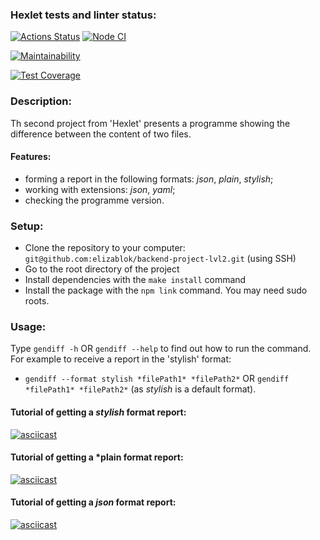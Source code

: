 ### Hexlet tests and linter status:
[![Actions Status](https://github.com/elizablok/backend-project-lvl2/workflows/hexlet-check/badge.svg)](https://github.com/elizablok/backend-project-lvl2/actions)
[![Node CI](https://github.com/elizablok/backend-project-lvl2/actions/workflows/node-ci.yml/badge.svg)](https://github.com/elizablok/backend-project-lvl2/actions/workflows/node-ci.yml)

[![Maintainability](https://api.codeclimate.com/v1/badges/78ad88dafa56eede88a0/maintainability)](https://codeclimate.com/github/elizablok/backend-project-lvl2/maintainability)

[![Test Coverage](https://api.codeclimate.com/v1/badges/78ad88dafa56eede88a0/test_coverage)](https://codeclimate.com/github/elizablok/backend-project-lvl2/test_coverage)

### Description:

Th second project from 'Hexlet' presents a programme showing the difference between the content of two files. 

#### Features:
- forming a report in the following formats: *json*, *plain*, *stylish*;
- working with extensions: *json*, *yaml*;
- checking the programme version.

### Setup:
* Clone the repository to your computer: `git@github.com:elizablok/backend-project-lvl2.git` (using SSH)
* Go to the root directory of the project
* Install dependencies with the `make install` command
* Install the package with the `npm link` command. You may need sudo roots.

### Usage:
Type `gendiff -h` OR `gendiff --help` to find out how to run the command.
For example to receive a report in the 'stylish' format:
- `gendiff --format stylish *filePath1* *filePath2*` OR `gendiff *filePath1* *filePath2*` (as *stylish* is a default format).

#### Tutorial of getting a *stylish* format report:
[![asciicast](https://asciinema.org/a/489297.svg)](https://asciinema.org/a/489297)

#### Tutorial of getting a *plain format report:
[![asciicast](https://asciinema.org/a/489299.svg)](https://asciinema.org/a/489299)

#### Tutorial of getting a *json* format report:
[![asciicast](https://asciinema.org/a/489300.svg)](https://asciinema.org/a/489300)
